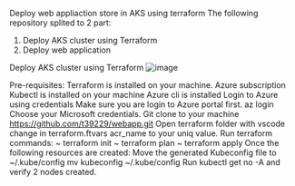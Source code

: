 Deploy web appliaction store in AKS using terraform
The following repository splited to 2 part:
1. Deploy AKS cluster using Terraform
2. Deploy web application

Deploy AKS cluster using Terraform
![image](https://github.com/user-attachments/assets/0cb6571f-6b6d-4a78-b9a3-50306a23e5e4)


Pre-requisites:
Terraform is installed on your machine.
Azure subscription
Kubectl is installed on your machine
Azure cli is installed
Login to Azure using credentials
Make sure you are login to Azure portal first.
az login
Choose your Microsoft credentials.
Git clone to your machine https://github.com/t39229/webapp.git 
Open terraform folder with vscode
change in terraform.ftvars acr_name to your uniq value.
Run terraform commands:
~ terraform init
~ terraform plan
~ terraform apply
Once the following resources are created:
Move the generated Kubeconfig file to ~/.kube/config
mv kubeconfig ~/.kube/config
Run kubectl get no -A and verify 2 nodes created.
